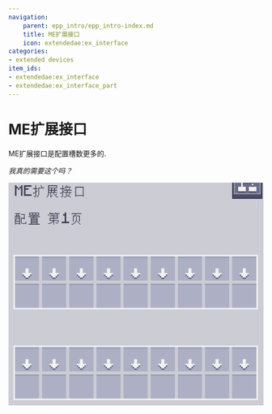 ```yaml
---
navigation:
    parent: epp_intro/epp_intro-index.md
    title: ME扩展接口
    icon: extendedae:ex_interface
categories:
- extended devices
item_ids:
- extendedae:ex_interface
- extendedae:ex_interface_part
---
```


# ME扩展接口

<Row gap="20">
<BlockImage id="extendedae:ex_interface" scale="8"></BlockImage>
<GameScene zoom="8" background="transparent">
  <ImportStructure src="../structure/cable_ex_interface.snbt"></ImportStructure>
</GameScene>
</Row>

ME扩展接口是配置槽数更多的<ItemLink id="ae2:interface" />.

*我真的需要这个吗？*

![扩展接口界面](../pic/ei_gui.png)
